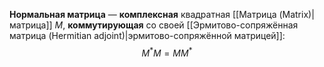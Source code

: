 **Нормальная матрица** — **комплексная** квадратная [[Матрица (Matrix)|матрица]] $M$, **коммутирующая** со своей [[Эрмитово-сопряжённая матрица (Hermitian adjoint)|эрмитово-сопряжённой матрицей]]:$$M^*M=MM^*$$
